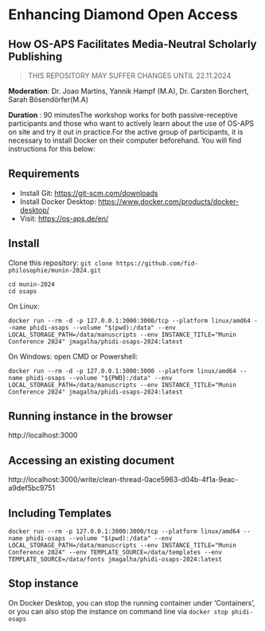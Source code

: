 # Enhancing Diamond Open Access
## How OS-APS Facilitates Media-Neutral Scholarly Publishing

> THIS REPOSITORY MAY SUFFER CHANGES UNTIL 22.11.2024

**Moderation**: Dr. Joao Martins, Yannik Hampf (M.A),  Dr. Carsten Borchert, Sarah Bösendörfer(M.A)

**Duration** : 90 minutesThe workshop works for both passive-receptive participants and those who want to actively learn about the use of OS-APS on site and try it out in practice.For the active group of participants, it is necessary to install Docker on their computer beforehand. You will find instructions for this below:

## Requirements

* Install Git: https://git-scm.com/downloads
* Install Docker Desktop: https://www.docker.com/products/docker-desktop/
* Visit: https://os-aps.de/en/

## Install

Clone this repository: `git clone https://github.com/fid-philosophie/munin-2024.git`

```
cd munin-2024
cd osaps
```

On Linux:

```
docker run --rm -d -p 127.0.0.1:3000:3000/tcp --platform linux/amd64 --name phidi-osaps --volume "$(pwd):/data" --env LOCAL_STORAGE_PATH=/data/manuscripts --env INSTANCE_TITLE="Munin Conference 2024" jmagalha/phidi-osaps-2024:latest
```

On Windows: open CMD or Powershell:
```
docker run --rm -d -p 127.0.0.1:3000:3000 --platform linux/amd64 --name phidi-osaps --volume "${PWD}:/data" --env LOCAL_STORAGE_PATH=/data/manuscripts --env INSTANCE_TITLE="Munin Conference 2024" jmagalha/phidi-osaps-2024:latest
```
## Running instance in the browser

http://localhost:3000

## Accessing an existing document

http://localhost:3000/write/clean-thread-0ace5963-d04b-4f1a-9eac-a9def5bc9751

## Including Templates

```
docker run --rm -p 127.0.0.1:3000:3000/tcp --platform linux/amd64 --name phidi-osaps --volume "$(pwd):/data" --env LOCAL_STORAGE_PATH=/data/manuscripts --env INSTANCE_TITLE="Munin Conference 2024" --env TEMPLATE_SOURCE=/data/templates --env TEMPLATE_SOURCE=/data/fonts jmagalha/phidi-osaps-2024:latest
```

## Stop instance

On Docker Desktop, you can stop the running container under ‘Containers’, or you can also stop the instance on command line via `docker stop phidi-osaps`